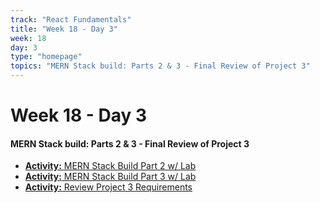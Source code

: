 ```yaml
---
track: "React Fundamentals"
title: "Week 18 - Day 3"
week: 18
day: 3
type: "homepage"
topics: "MERN Stack build: Parts 2 & 3 - Final Review of Project 3"
---
```


# Week 18 - Day 3

#### MERN Stack build: Parts 2 & 3 - Final Review of Project 3

- [**Activity:** MERN Stack Build Part 2 w/ Lab](/react-fundamentals/week-18/day-3/lecture-materials/mern-stack-build-part-2)
- [**Activity:** MERN Stack Build Part 3 w/ Lab](/react-fundamentals/week-18/day-3/lecture-materials/mern-stack-build-part-3)
- [**Activity:** Review Project 3 Requirements](/unit-projects/unit-three-project-requirements)
